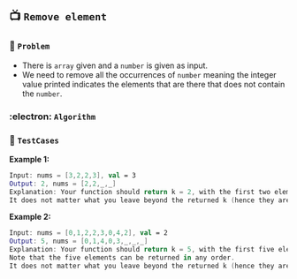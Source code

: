 ## 📺  `Remove element`

### 🧿 `Problem`
* There is `array` given and a `number` is given as input.
* We need to remove all the occurrences of `number` meaning the integer value printed indicates the elements that are there that does not contain the `number`.

### :electron: `Algorithm`


### 🧪 `TestCases`
**Example 1:**
```kotlin
Input: nums = [3,2,2,3], val = 3
Output: 2, nums = [2,2,_,_]
Explanation: Your function should return k = 2, with the first two elements of nums being 2.
It does not matter what you leave beyond the returned k (hence they are underscores).
```
**Example 2:**
```kotlin
Input: nums = [0,1,2,2,3,0,4,2], val = 2
Output: 5, nums = [0,1,4,0,3,_,_,_]
Explanation: Your function should return k = 5, with the first five elements of nums containing 0, 0, 1, 3, and 4.
Note that the five elements can be returned in any order.
It does not matter what you leave beyond the returned k (hence they are underscores).
```
